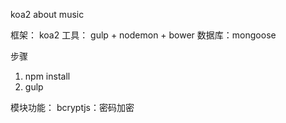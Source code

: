 koa2 about music

框架：  koa2
工具：  gulp + nodemon + bower
数据库：mongoose

步骤
1. npm install
2. gulp

模块功能：
bcryptjs：密码加密